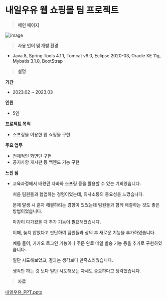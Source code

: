 # 내일우유 웹 쇼핑몰 팀 프로젝트

> **메인 페이지**
> 

![image](https://user-images.githubusercontent.com/125838334/227837003-7dacca1c-7fe2-421f-8869-57a504b868be.png)

> **사용 언어 및 개발 환경**
> 
- Java 8, Spring Tools 4.1.1, Tomcat v9.0, Eclipse 2020-03, Oracle XE 11g, Mybatis 3.1.0, BootStrap

> **설명**
> 

**기간**

- 2023.02 ~ 2023.03

**인원**

- 5인

**프로젝트 목적**

- 스프링을 이용한 웹 쇼핑몰 구현

**주요 업무**

- 전체적인 화면단 구현
- 공지사항 게시판 등 백엔드 기능 구현

**느낀 점**

- 교육과정에서 배웠던 자바와 스프링 등을 활용할 수 있는 기회였습니다.
    
    처음 팀원들과 협업하는 경험이었는데, 의사소통의 중요성을 느꼈습니다.
    
    문제 발생 시 혼자 해결하려는 경향이 있었는데 팀원들과 함께 해결하는 것도 좋은 방법이었습니다.
    
    마감이 다가왔을 때 추가 기능이 필요해졌습니다.
    
    이때, 늦지 않았다고 판단하여 팀원들과 상의 후 새로운 기능을 추가하였습니다.
    
    예를 들어, 카카오 로그인 기능이나 주문 완료 메일 발송 기능 등을 추가로 구현하였습니다.
    
    일단 시도해보았고, 결과는 생각보다 만족스러웠습니다.
    
    생각만 하는 것 보다 일단 시도해보는 자세도 중요하다고 생각했습니다.
    

> **자료**
> 

[내일우유_PPT.pptx](https://s3-us-west-2.amazonaws.com/secure.notion-static.com/9e0f7d1a-2b70-427a-8a3b-2a151ca8bebe/%EB%82%B4%EC%9D%BC%EC%9A%B0%EC%9C%A0_%EC%B5%9C%EC%A2%85_PPT.pptx)
